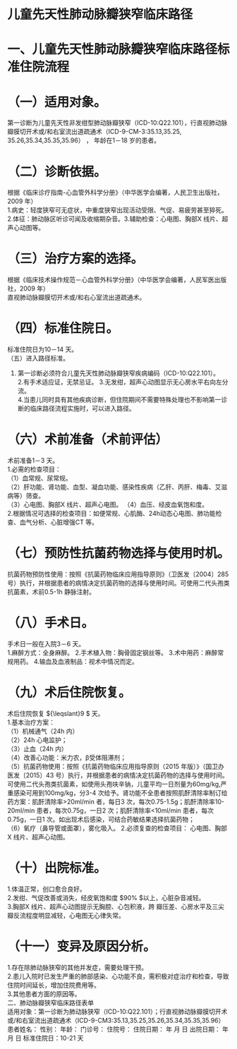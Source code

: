 # 儿童先天性肺动脉瓣狭窄临床路径  
# 一、儿童先天性肺动脉瓣狭窄临床路径标准住院流程  
# （一）适用对象。  
第一诊断为儿童先天性非发绀型肺动脉瓣狭窄（ICD-10:Q22.101），行直视肺动脉瓣膜切开术或/和右室流出道疏通术（ICD-9-CM-3:35.13,35.25, 35.26,35.34,35.35,35.96） ， 年龄在1－18 岁的患者。  
# （二）诊断依据。  
根据《临床诊疗指南-心血管外科学分册》（中华医学会编著，人民卫生出版社，2009 年）  
1.病史：轻度狭窄可无症状，中重度狭窄出现活动受限、气促、易疲劳甚至猝死。  
2.体征：肺动脉区听诊可闻及收缩期杂音。3.辅助检查：心电图、胸部X 线片、超声心动图等。  
# （三）治疗方案的选择。  
根据《临床技术操作规范－心血管外科学分册》（中华医学会编著，人民军医出版社，2009 年）  
直视肺动脉瓣膜切开术或/和右心室流出道疏通术。  
# （四）标准住院日。  
标准住院日为10－14 天。  
（五）进入路径标准。  
1. 第一诊断必须符合儿童先天性肺动脉瓣狭窄疾病编码（ICD-10:Q22.101）。  
2.有手术适应证，无禁忌证。  3.无发绀，超声心动图显示无心房水平右向左分流。  
4.当患儿同时具有其他疾病诊断，但住院期间不需要特殊处理也不影响第一诊断的临床路径流程实施时，可以进入路径。  
# （六）术前准备（术前评估）  
术前准备1－3 天。  
1.必需的检查项目：  
（1）血常规、尿常规。  
（2）肝功能、肾功能、血型、凝血功能、感染性疾病（乙肝、丙肝、梅毒、艾滋病等）筛查。  
（3）心电图、胸部X 线片、超声心电图。 （4）血压、经皮血氧饱和度。  
2.根据情况可选择的检查项目：如便常规、心肌酶、24h动态心电图、肺功能检查、血气分析、心脏增强CT 等。  
# （七）预防性抗菌药物选择与使用时机。  
抗菌药物预防性使用：按照《抗菌药物临床应用指导原则》（卫医发〔2004〕285 号）执行，并根据患者的病情决定抗菌药物的选择与使用时间。可使用二代头孢类抗菌素，术前0.5-1h 静脉注射。  
# （八）手术日。  
手术日一般在入院3－6 天。  
1.麻醉方式：全身麻醉。 2.手术植入物：胸骨固定钢丝等。 3.术中用药：麻醉常规用药。 4.输血及血液制品：视术中情况而定。  
# （九）术后住院恢复。  
术后住院恢复 ${\leqslant}9 $ 天。  
1.基本治疗方案：  
（1）机械通气（24h 内）  
（2）24h 心电监护；  
（3）止血（24h 内）  
（4）改善心功能：米力农，β受体阻滞剂；  
（5）抗菌药物使用：按照《抗菌药物临床应用指导原则（2015 年版）》（国卫办医发〔2015〕43 号）执行，并根据患者的病情决定抗菌药物的选择与使用时间。可使用二代头孢类抗菌素，如使用头孢呋辛钠，儿童平均一日剂量为60mg/kg,严重感染可用到100mg/kg，分3-4 次给予。肾功能不全患者按照肌酐清除率制订给药方案：肌酐清除率>20ml/min 者，每日3 次，每次0.75-1.5g；肌酐清除率10-20ml/min 患者，每次0.75g，一日2 次；肌酐清除率<10ml/min 患者，每次0.75g，一日1 次。如出现术后感染，可结合药敏结果选择抗菌药物；  
（6）氧疗（鼻导管或面罩），雾化吸入。 2.必须复查的检查项目： 心电图、胸部X 线片、超声心动图。  
# （十）出院标准。  
1.体温正常，创口愈合良好。  
2.发绀、气促改善或消失，经皮氧饱和度 $90\% $以上，心脏杂音减轻。  
3.胸部X 线片、超声心动图提示无胸腔、心包积液，跨 瓣压差、心房水平及三尖瓣反流程度明显减轻，心电图无心律失常。  
# （十一）变异及原因分析。  
1.存在除肺动脉狭窄的其他并发症，需要处理干预。  
2.患儿入院时已发生严重的肺部感染、心功能不良，需积极对症治疗和检查，导致住院时间延长，增加住院费用等。  
3.其他患者方面的原因等。  
二、肺动脉瓣狭窄临床路径表单  
适用对象：第一诊断为肺动脉狭窄（ICD-10:Q22.101）；行直视肺动脉瓣膜切开术或/和右室流出道疏通术（ICD-9-CM3:35.13,35.25,35.26,35.34,35.35,35.96）  
患者姓名：            性别：     年龄：     门诊号：          住院号：             住院日期：      年   月   日  出院日期：      年   月   日 标准住院日：10-21 天  
